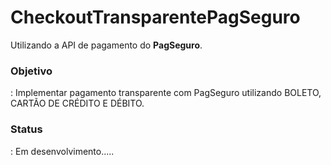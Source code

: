 # CheckoutTransparentePagSeguro

Utilizando a API de pagamento do <b>PagSeguro</b>.

<h3>Objetivo</h3>: 
  Implementar pagamento transparente com PagSeguro utilizando BOLETO, CARTÃO DE CRÉDITO E DÉBITO.
  <br/>
<h3>Status</h3>:
  Em desenvolvimento.....


